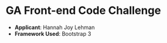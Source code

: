 # GA Front-end Code Challenge

- **Applicant**: Hannah Joy Lehman
- **Framework Used**: Bootstrap 3
